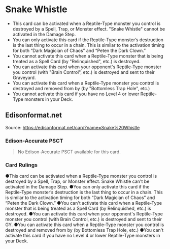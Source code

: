 # Snake Whistle

*   This card can be activated when a Reptile-Type monster you control is destroyed by a Spell, Trap, or Monster effect. "Snake Whistle" cannot be activated in the Damage Step.
*   You can only activate this card if the Reptile-Type monster’s destruction is the last thing to occur in a chain. This is similar to the activation timing for both “Dark Magician of Chaos” and “Peten the Dark Clown.”
*   You cannot activate this card when a Reptile-Type monster that is being treated as a Spell Card (by "Relinquished", etc.) is destroyed.
*   You can activate this card when your opponent's Reptile-Type monster you control (with "Brain Control", etc.) is destroyed and sent to their Graveyard.
*   You can activate this card when a Reptile-Type monster you control is destroyed and removed from by (by "Bottomless Trap Hole", etc.)
*   You cannot activate this card if you have no Level 4 or lower Reptile-Type monsters in your Deck.

## Edisonformat.net

Source: https://edisonformat.net/card?name=Snake%20Whistle

### Edison-Accurate PSCT

> No Edison-Accurate PSCT available for this card.

### Card Rulings

●This card can be activated when a Reptile-Type monster you control is destroyed by a Spell, Trap, or Monster effect. Snake Whistle can't be activated in the Damage Step.
●You can only activate this card if the Reptile-Type monster’s destruction is the last thing to occur in a chain. This is similar to the activation timing for both “Dark Magician of Chaos” and “Peten the Dark Clown.”
●You can't activate this card when a Reptile-Type monster that is being treated as a Spell Card (by Relinquished, etc.) is destroyed.
●You can activate this card when your opponent's Reptile-Type monster you control (with Brain Control, etc.) is destroyed and sent to their GY.
●You can activate this card when a Reptile-Type monster you control is destroyed and removed from by (by Bottomless Trap Hole, etc.)
●You can't activate this card if you have no Level 4 or lower Reptile-Type monsters in your Deck.
            
